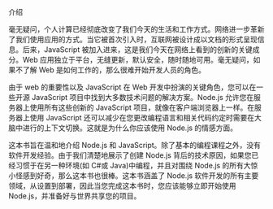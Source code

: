 介绍

毫无疑问，个人计算已经彻底改变了我们今天的生活和工作方式。网络进一步革新了我们使用应用的方式。当它被首次引入时，互联网被设计成以文档的形式呈现信息。后来，JavaScript 被加入进来，这是我们今天在网络上看到的创新的关键成分。Web 应用独立于平台，无缝更新，默认安全，随时随地可用。毫无疑问，如果不了解 Web 是如何工作的，那么很难开始开发人员的角色。

由于 web 的重要性以及 JavaScript 在 Web 开发中扮演的关键角色，您可以在一些开源 JavaScript 项目中找到大多数技术问题的解决方案。Node.js 允许您在服务器上使用所有这些创新的 JavaScript 项目，就像在客户端浏览器上一样。在服务器上使用 JavaScript 还可以减少在您更改编程语言和相关代码约定时需要在大脑中进行的上下文切换。这就是为什么你应该使用 Node.js 的情感方面。

这本书旨在温和地介绍 Node.js 和 JavaScript。除了基本的编程课程之外，没有软件开发经验。由于我们清楚地展示了创建 Node.js 背后的技术原因，如果您已经习惯于在另一种环境(如 C#或 Java)中编程，并且对围绕 Node.js 的所有大惊小怪感到好奇，那么这本书也很棒。这本书涵盖了 Node.js 软件开发的所有主要领域，从设置到部署，因此当您完成这本书时，您应该能够立即开始使用 Node.js，并准备好与世界共享您的项目。